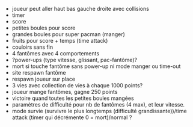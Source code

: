 - joueur peut aller haut bas gauche droite avec collisions
- timer
- score
- petites boules pour score
- grandes boules pour super pacman (manger)
- fruits pour score + temps (time attack)
- couloirs sans fin
- 4 fantômes avec 4 comportements
- ?power-ups (type vitesse, glissant, pac-fantôme)?
- mort si touche fantôme sans power-up ni mode manger ou time-out
- site respawn fantôme
- respawn joueur sur place
- 3 vies avec collection de vies à chaque 1000 points?
- joueur mange fantômes, gagne 250 points
- victoire quand toutes les petites boules mangées
- paramètres de difficulté pour nb de fantômes (4 max), et leur vitesse.
- mode survie (survivre le plus longtemps (difficulté grandissante))/time attack (timer qui décrémente 0 = mort)/normal ?
